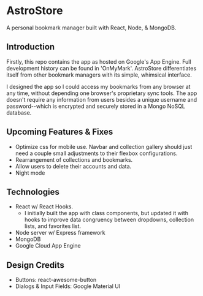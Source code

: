 # AstroStore
A personal bookmark manager built with React, Node, &amp; MongoDB.  

## Introduction
Firstly, this repo contains the app as hosted on Google's App Engine. Full development history can be found in 'OnMyMark'.  AstroStore differentiates itself from other bookmark managers with its simple, whimsical interface.  

I designed the app so I could access my bookmarks from any browser at any time, without depending one browser's proprietary sync tools.  The app doesn't require any information from users besides a unique username and password--which is encrypted and securely stored in a Mongo NoSQL database.  

## Upcoming Features & Fixes
- Optimize css for mobile use. Navbar and collection gallery should just need a couple small adjustments to their flexbox configurations.
- Rearrangement of collections and bookmarks.
- Allow users to delete their accounts and data.
- Night mode  

## Technologies
- React w/ React Hooks.
  - I initially built the app with class components, but updated it with hooks to improve data congruency between dropdowns, collection lists, and favorites list.  
- Node server w/ Express framework  
- MongoDB  
- Google Cloud App Engine  

## Design Credits
  - Buttons: react-awesome-button
  - Dialogs & Input Fields: Google Material UI

